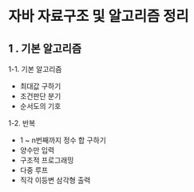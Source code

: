 # 자바 자료구조 및 알고리즘 정리

## 1 . 기본 알고리즘

1-1. 기본 알고리즘
   
   - 최대값 구하기
   - 조건판단 분기
   - 순서도의 기호

1-2. 반복
   
   - 1 ~ n번째까지 정수 합 구하기
   - 양수만 입력
   - 구조적 프로그래밍
   - 다중 루프
   - 직각 이등변 삼각형 출력 
   
 